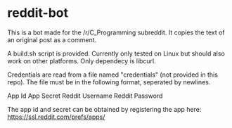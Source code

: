 # reddit-bot

This is a bot made for the /r/C_Programming subreddit.  It copies the text of an original post as a comment.

A build.sh script is provided.  Currently only tested on Linux but should also work on other platforms.  Only dependecy is libcurl.

Credentials are read from a file named "credentials" (not provided in this repo).  The file must be in the following format, seperated by newlines.

App Id
App Secret
Reddit Username
Reddit Password

The app id and secret can be obtained by registering the app here: https://ssl.reddit.com/prefs/apps/
